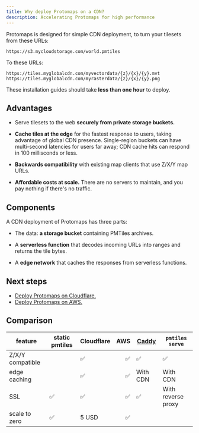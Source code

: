 ```yaml
---
title: Why deploy Protomaps on a CDN?
description: Accelerating Protomaps for high performance
---
```



Protomaps is designed for simple CDN deployment, to turn your tilesets from these URLs:

```
https://s3.mycloudstorage.com/world.pmtiles
```

To these URLs:

```
https://tiles.myglobalcdn.com/myvectordata/{z}/{x}/{y}.mvt
https://tiles.myglobalcdn.com/myrasterdata/{z}/{x}/{y}.png
```

These installation guides should take **less than one hour** to deploy.

## Advantages

* Serve tilesets to the web **securely from private storage buckets.**

* **Cache tiles at the edge** for the fastest response to users, taking advantage of global CDN presence. Single-region buckets can have multi-second latencies for users far away; CDN cache hits can respond in 100 millisconds or less.

* **Backwards compatibility** with existing map clients that use Z/X/Y map URLs.

* **Affordable costs at scale.** There are no servers to maintain, and you pay nothing if there's no traffic.


## Components

A CDN deployment of Protomaps has three parts:

* The data: **a storage bucket** containing PMTiles archives.

* A **serverless function** that decodes incoming URLs into ranges and returns the tile bytes.

* A **edge network** that caches the responses from serverless functions.

## Next steps

* [Deploy Protomaps on Cloudflare.](/deploy/cloudflare)
* [Deploy Protomaps on AWS.](/deploy/aws)



## Comparison

| feature | static pmtiles | Cloudflare |  AWS | [Caddy](/deploy/server#caddy) | `pmtiles serve` |
| - | - | :-| -: | - | - | 
| Z/X/Y compatible | | ✅ | ✅ |✅ | ✅ |
|  edge caching | |  ✅ |  ✅ |   With CDN | With CDN |
|  SSL |  ✅ |  ✅ |  ✅ |  ✅ | With reverse proxy |
| scale to zero |  ✅ |  5 USD |  ✅ | | |
